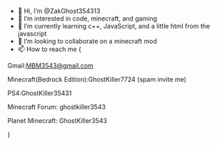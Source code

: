 - 👋 Hi, I’m @ZakGhost354313
- 👀 I’m interested in code, minecraft, and gaming
- 🌱 I’m currently learning c++, JavaScript, and a little html from the javascript
- 💞️ I’m looking to collaborate on a minecraft mod
- 📫 How to reach me {

Gmail:MBM3543@gmail.com

Minecraft(Bedrock Edition):GhostKiller7724 (spam invite me)

PS4:GhostKiller35431

Minecraft Forum: ghostkiller3543

Planet Minecraft: GhostKiller3543

}

<!---
ZakGhost354313/ZakGhost354313 is a ✨ special ✨ repository because its `README.md` (this file) appears on your GitHub profile.
You can click the Preview link to take a look at your changes.
--->
